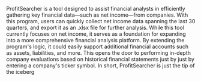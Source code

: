 ProfitSearcher is a tool designed to assist financial analysts in efficiently gathering key financial data—such as net income—from companies. 
With this program, users can quickly collect net income data spanning the last 30 quarters, and export it as an .xlsx file for further analysis.
While this tool currently focuses on net income, it serves as a foundation for expanding into a more comprehensive financial analysis platform. 
By extending the program's logic, it could easily support additional financial accounts such as assets, liabilities, and more. 
This opens the door to performing in-depth company evaluations based on historical financial statements just by just by entering a company's ticker symbol.
In short, ProfitSearcher is just the tip of the iceberg
